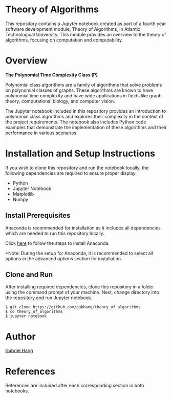 # Theory of Algorithms

This repository contains a Jupyter notebook created as part of a fourth year software development module, Theory of Algorithms, in Atlantic Technological University. This module provides an overview to the theory of algorithms, focusing on computation and computability. 

# Overview

**The Polynomial Time Complexity Class (P)**

Polynomial class algorithms are a family of algorithms that solve problems on polynomial classes of graphs. These algorithms are known to have polynomial time complexity and have wide applications in fields like graph theory, computational biology, and computer vision.

The Jupyter notebook included in this repository provides an introduction to polynomial class algorithms and explores their complexity in the context of the project requirements. The notebook also includes Python code examples that demonstrate the implementation of these algorithms and their performance in various scenarios.

# Installation and Setup Instructions

If you wish to clone this repository and run the notebook locally, the following dependencies are required to ensure proper display:

- Python
- Jupyter Notebook
- Matplotlib
- Numpy

## Install Prerequisites

Anaconda is recommended for installation as it includes all dependencies which are needed to run this repository locally.

Click [here](https://docs.anaconda.com/anaconda/install/index.html) to follow the steps to install Anaconda.

*Note: During the setup for Anaconda, it is recommended to select all options in the advanced options section for installation.

## Clone and Run

After installing required dependencies, clone this repository in a folder using the command prompt of your machine. Next, change directory into the repository and run Jupyter notebook.

```terminal
$ git clone https://github.com/gabhang/theory_of_algorithms
$ cd theory_of_algorithms
$ jupyter notebook
```

# Author

[Gabriel Hang](https://github.com/gabhang)

# References

References are included after each corresponding section in both notebooks.